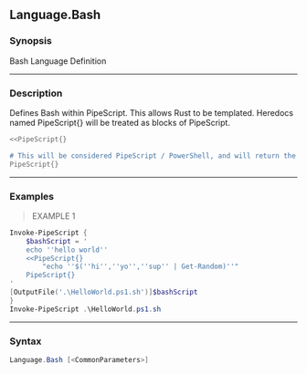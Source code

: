 Language.Bash
-------------

### Synopsis
Bash Language Definition

---

### Description

Defines Bash within PipeScript.
This allows Rust to be templated.
Heredocs named PipeScript{} will be treated as blocks of PipeScript.
```bash
<<PipeScript{}

# This will be considered PipeScript / PowerShell, and will return the contents of a bash script.
PipeScript{}
```

---

### Examples
> EXAMPLE 1

```PowerShell
Invoke-PipeScript {
    $bashScript = '
    echo ''hello world''
    <<PipeScript{}
        "echo ''$(''hi'',''yo'',''sup'' | Get-Random)''"
    PipeScript{}
'
[OutputFile('.\HelloWorld.ps1.sh')]$bashScript
}
Invoke-PipeScript .\HelloWorld.ps1.sh
```

---

### Syntax
```PowerShell
Language.Bash [<CommonParameters>]
```
